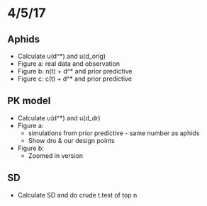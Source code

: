 # 4/5/17

## Aphids

 * Calculate u(d^*) and u(d_orig)
 * Figure a: real data and observation
 * Figure b: n(t) + d^* and prior predictive
 * Figure c: c(t) + d^* and prior predictive 
 
## PK model

  * Calculate u(d^*) and u(d_dr)
  * Figure a:
    - simulations from prior predictive - same number as aphids
    - Show dro & our design points
  * Figure b: 
    - Zoomed in version

## SD

  * Calculate SD and do crude t.test of top n
  
  